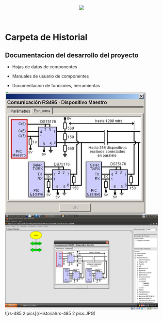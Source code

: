 <br/>
<p align="center">
  <img src="https://avatars2.githubusercontent.com/u/15052789?v=3&s=200">
</p>
<br/>

# Carpeta de Historial

## Documentacion del desarrollo del proyecto

* Hojas de datos de componentes

* Manuales de usuario de componentes

* Documentacion de funciones, herramientas

![diagrama_niple_rs485](/Historial/diagrama_niple_rs485.jpg)
![Pantallazo](/Historial/Pantallazo.png)
![rs-485 2 pics](/Historial/rs-485 2 pics.JPG)
